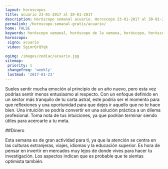 ```yaml
---
layout: horoscopos
title: acuario 23-01-2017 al 30-01-2017 
description: Horóscopo semanal acuario. Horoscopo 23-01-2017 al 30-01-2017. Horoscopos univision gratis
permalink: /horoscopo-semanal-gratis/acuario/
home: FALSE
keywords: horóscopo semanal, horóscopo de la semana, horóscopo, horóscopo gratis,horóscopos, horóscopo esperanza gracia, horoscopos acuario la semana, horóscopos gratis, Tarot, Astrologia, Zodíaco, acuario, horoscopo gratis
horoscopo:
 signo: acuario
 video: SgimrQrQYqk

ogimg: /images/zodiac/acuario.jpg
sitemap:
 priority: 1
 changefreq: 'weekly'
 lastmod: '2017-01-23'
---
```



Sueles sentir mucha emoción al principio de un año nuevo, pero esta vez podrías sentir menos entusiasmo al respecto. Con un enfoque definido en un sector más tranquilo de tu carta astral, este podría ser el momento para que reflexiones y una oportunidad para que dejes ir aquello que no te hace bien. Una intuición se podría convertir en una solución práctica a un dilema profesional. Toma nota de tus intuiciones, ya que podrían terminar siendo útiles para acercarte a tu meta.

##Dinero

Esta semana es de gran actividad para ti, ya que la atención se centra en las culturas extranjeras, viajes, idiomas y la educación superior. Es hora de pensar en invertir en mercados muy lejos de donde vives para hacer tu investigación. Los aspectos indican que es probable que te sientas optimista también.